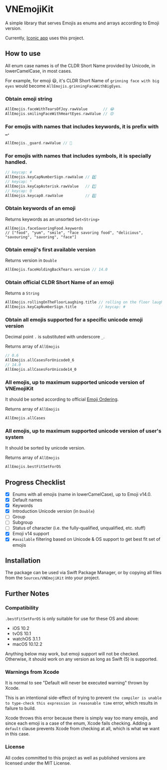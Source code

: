 # VNEmojiKit

A simple library that serves Emojis as enums and arrays according to Emoji version.

Currently, [Iconic app](https://apps.apple.com/sg/app/iconic/id1582751983?mt=12) uses this project.

## How to use
All enum case names is of the CLDR Short Name provided by Unicode, in lowerCamelCase, in most cases.

For example, for emoji 😃, it's CLDR Short Name of `grinning face with big eyes` would become `AllEmojis.grinningFaceWithBigEyes`.

### Obtain emoji string

```Swift
AllEmojis.faceWithTearsOfJoy.rawValue       // 😂
AllEmojis.smilingFaceWithHeartEyes.rawValue // 😍
```

### For emojis with names that includes keywords, it is prefix with _.
```Swift
AllEmojis._guard.rawValue // 💂
```

### For emojis with names that includes symbols, it is specially handled.
```Swift
// keycap: #
AllEmojis.keyCapNumberSign.rawValue // #️⃣
// keycap: *
AllEmojis.keyCapAsterisk.rawValue   // *️⃣
// keycap: 0
AllEmojis.keycap0.rawValue          // 0️⃣
```
### Obtain keywords of an emoji
Returns keywords as an unsorted `Set<String>`

```
AllEmojis.faceSavoringFood.keywords 
// ["food", "yum", "smile", "face savoring food", "delicious", "savouring", "savoring", "face"]
```

### Obtain emoji's first available version
Returns version in `Double`

```Swift
AllEmojis.faceHoldingBackTears.version // 14.0
```

### Obtain official CLDR Short Name of an emoji
Returns a `String`

```Swift
AllEmojis.rollingOnTheFloorLaughing.title // rolling on the floor laughing
AllEmojis.keyCapNumberSign.title          // keycap: #
```
### Obtain all emojis supported for a specific unicode emoji version
Decimal point `.` is substituted with underscore `_`.

Returns array of `AllEmojis`

```Swift
// 0.6
AllEmojis.allCasesForUnicode0_6
// 14.0
AllEmojis.allCasesForUnicode14_0
```
### All emojis, up to maximum supported unicode version of VNEmojiKit 
It should be sorted according to official [Emoji Ordering](https://unicode.org/emoji/charts-14.0/emoji-ordering.html).

Returns array of `AllEmojis`

```Swift
AllEmojis.allCases
```

### All emojis, up to maximum supported unicode version of user's system
It should be sorted by unicode version.

Returns array of `AllEmojis`

```Swift
AllEmojis.bestFitSetForOS
```

## Progress Checklist

- [x] Enums with all emojis (name in lowerCamelCase), up to Emoji v14.0.
- [x] Default names
- [x] Keywords
- [x] Introduction Unicode version (in `Double`)
- [ ] Group
- [ ] Subgroup
- [ ] Status of character (i.e. the fully-qualified, unqualified, etc. stuff)
- [x] Emoji v14 support
- [x] `#available` filtering based on Unicode & OS support to get best fit set of emojis

## Installation
The package can be used via Swift Package Manager, or by copying all files from the `Sources/VNEmojiKit` into your project.

## Further Notes

### Compatibility
`.bestFitSetForOS` is only suitable for use for these OS and above:
- iOS 10.2
- tvOS 10.1
- watchOS 3.1.1
- macOS 10.12.2

Anything below may work, but emoji support will not be checked. Otherwise, it should work on any version as long as Swift (5) is supported.

### Warnings from Xcode
It is normal to see "Default will never be executed warning" thrown by Xcode. 

This is an intentional side-effect of trying to prevent `the compiler is unable to type-check this expression in reasonable time` error, which results in failure to build. 

Xcode throws this error because there is simply way too many emojis, and since each emoji is a case of the enum, Xcode fails checking. Adding a `default` clause prevents Xcode from checking at all, which is what we want in this case.

### License
All codes committed to this project as well as published versions are licensed under the MIT License. 


